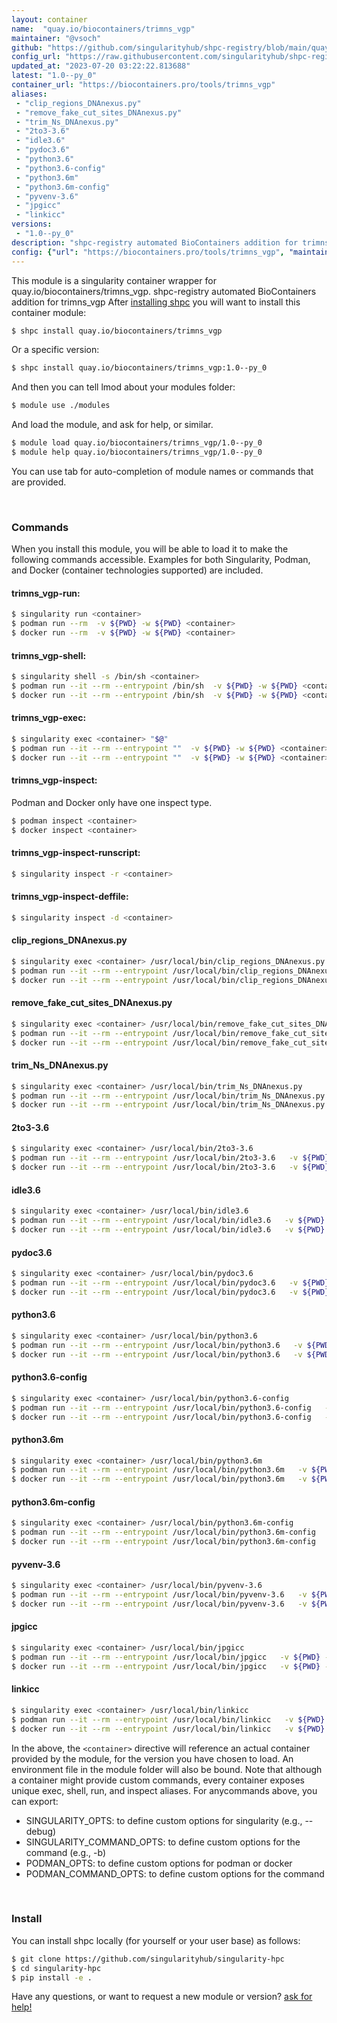 ```yaml
---
layout: container
name:  "quay.io/biocontainers/trimns_vgp"
maintainer: "@vsoch"
github: "https://github.com/singularityhub/shpc-registry/blob/main/quay.io/biocontainers/trimns_vgp/container.yaml"
config_url: "https://raw.githubusercontent.com/singularityhub/shpc-registry/main/quay.io/biocontainers/trimns_vgp/container.yaml"
updated_at: "2023-07-20 03:22:22.813688"
latest: "1.0--py_0"
container_url: "https://biocontainers.pro/tools/trimns_vgp"
aliases:
 - "clip_regions_DNAnexus.py"
 - "remove_fake_cut_sites_DNAnexus.py"
 - "trim_Ns_DNAnexus.py"
 - "2to3-3.6"
 - "idle3.6"
 - "pydoc3.6"
 - "python3.6"
 - "python3.6-config"
 - "python3.6m"
 - "python3.6m-config"
 - "pyvenv-3.6"
 - "jpgicc"
 - "linkicc"
versions:
 - "1.0--py_0"
description: "shpc-registry automated BioContainers addition for trimns_vgp"
config: {"url": "https://biocontainers.pro/tools/trimns_vgp", "maintainer": "@vsoch", "description": "shpc-registry automated BioContainers addition for trimns_vgp", "latest": {"1.0--py_0": "sha256:e073d2fde3373be41637147910b3fe5034baadf709456fe25c467f828bcc4944"}, "tags": {"1.0--py_0": "sha256:e073d2fde3373be41637147910b3fe5034baadf709456fe25c467f828bcc4944"}, "docker": "quay.io/biocontainers/trimns_vgp", "aliases": {"clip_regions_DNAnexus.py": "/usr/local/bin/clip_regions_DNAnexus.py", "remove_fake_cut_sites_DNAnexus.py": "/usr/local/bin/remove_fake_cut_sites_DNAnexus.py", "trim_Ns_DNAnexus.py": "/usr/local/bin/trim_Ns_DNAnexus.py", "2to3-3.6": "/usr/local/bin/2to3-3.6", "idle3.6": "/usr/local/bin/idle3.6", "pydoc3.6": "/usr/local/bin/pydoc3.6", "python3.6": "/usr/local/bin/python3.6", "python3.6-config": "/usr/local/bin/python3.6-config", "python3.6m": "/usr/local/bin/python3.6m", "python3.6m-config": "/usr/local/bin/python3.6m-config", "pyvenv-3.6": "/usr/local/bin/pyvenv-3.6", "jpgicc": "/usr/local/bin/jpgicc", "linkicc": "/usr/local/bin/linkicc"}}
---
```


This module is a singularity container wrapper for quay.io/biocontainers/trimns_vgp.
shpc-registry automated BioContainers addition for trimns_vgp
After [installing shpc](#install) you will want to install this container module:


```bash
$ shpc install quay.io/biocontainers/trimns_vgp
```

Or a specific version:

```bash
$ shpc install quay.io/biocontainers/trimns_vgp:1.0--py_0
```

And then you can tell lmod about your modules folder:

```bash
$ module use ./modules
```

And load the module, and ask for help, or similar.

```bash
$ module load quay.io/biocontainers/trimns_vgp/1.0--py_0
$ module help quay.io/biocontainers/trimns_vgp/1.0--py_0
```

You can use tab for auto-completion of module names or commands that are provided.

<br>

### Commands

When you install this module, you will be able to load it to make the following commands accessible.
Examples for both Singularity, Podman, and Docker (container technologies supported) are included.

#### trimns_vgp-run:

```bash
$ singularity run <container>
$ podman run --rm  -v ${PWD} -w ${PWD} <container>
$ docker run --rm  -v ${PWD} -w ${PWD} <container>
```

#### trimns_vgp-shell:

```bash
$ singularity shell -s /bin/sh <container>
$ podman run --it --rm --entrypoint /bin/sh  -v ${PWD} -w ${PWD} <container>
$ docker run --it --rm --entrypoint /bin/sh  -v ${PWD} -w ${PWD} <container>
```

#### trimns_vgp-exec:

```bash
$ singularity exec <container> "$@"
$ podman run --it --rm --entrypoint ""  -v ${PWD} -w ${PWD} <container> "$@"
$ docker run --it --rm --entrypoint ""  -v ${PWD} -w ${PWD} <container> "$@"
```

#### trimns_vgp-inspect:

Podman and Docker only have one inspect type.

```bash
$ podman inspect <container>
$ docker inspect <container>
```

#### trimns_vgp-inspect-runscript:

```bash
$ singularity inspect -r <container>
```

#### trimns_vgp-inspect-deffile:

```bash
$ singularity inspect -d <container>
```


#### clip_regions_DNAnexus.py

```bash
$ singularity exec <container> /usr/local/bin/clip_regions_DNAnexus.py
$ podman run --it --rm --entrypoint /usr/local/bin/clip_regions_DNAnexus.py   -v ${PWD} -w ${PWD} <container> -c " $@"
$ docker run --it --rm --entrypoint /usr/local/bin/clip_regions_DNAnexus.py   -v ${PWD} -w ${PWD} <container> -c " $@"
```


#### remove_fake_cut_sites_DNAnexus.py

```bash
$ singularity exec <container> /usr/local/bin/remove_fake_cut_sites_DNAnexus.py
$ podman run --it --rm --entrypoint /usr/local/bin/remove_fake_cut_sites_DNAnexus.py   -v ${PWD} -w ${PWD} <container> -c " $@"
$ docker run --it --rm --entrypoint /usr/local/bin/remove_fake_cut_sites_DNAnexus.py   -v ${PWD} -w ${PWD} <container> -c " $@"
```


#### trim_Ns_DNAnexus.py

```bash
$ singularity exec <container> /usr/local/bin/trim_Ns_DNAnexus.py
$ podman run --it --rm --entrypoint /usr/local/bin/trim_Ns_DNAnexus.py   -v ${PWD} -w ${PWD} <container> -c " $@"
$ docker run --it --rm --entrypoint /usr/local/bin/trim_Ns_DNAnexus.py   -v ${PWD} -w ${PWD} <container> -c " $@"
```


#### 2to3-3.6

```bash
$ singularity exec <container> /usr/local/bin/2to3-3.6
$ podman run --it --rm --entrypoint /usr/local/bin/2to3-3.6   -v ${PWD} -w ${PWD} <container> -c " $@"
$ docker run --it --rm --entrypoint /usr/local/bin/2to3-3.6   -v ${PWD} -w ${PWD} <container> -c " $@"
```


#### idle3.6

```bash
$ singularity exec <container> /usr/local/bin/idle3.6
$ podman run --it --rm --entrypoint /usr/local/bin/idle3.6   -v ${PWD} -w ${PWD} <container> -c " $@"
$ docker run --it --rm --entrypoint /usr/local/bin/idle3.6   -v ${PWD} -w ${PWD} <container> -c " $@"
```


#### pydoc3.6

```bash
$ singularity exec <container> /usr/local/bin/pydoc3.6
$ podman run --it --rm --entrypoint /usr/local/bin/pydoc3.6   -v ${PWD} -w ${PWD} <container> -c " $@"
$ docker run --it --rm --entrypoint /usr/local/bin/pydoc3.6   -v ${PWD} -w ${PWD} <container> -c " $@"
```


#### python3.6

```bash
$ singularity exec <container> /usr/local/bin/python3.6
$ podman run --it --rm --entrypoint /usr/local/bin/python3.6   -v ${PWD} -w ${PWD} <container> -c " $@"
$ docker run --it --rm --entrypoint /usr/local/bin/python3.6   -v ${PWD} -w ${PWD} <container> -c " $@"
```


#### python3.6-config

```bash
$ singularity exec <container> /usr/local/bin/python3.6-config
$ podman run --it --rm --entrypoint /usr/local/bin/python3.6-config   -v ${PWD} -w ${PWD} <container> -c " $@"
$ docker run --it --rm --entrypoint /usr/local/bin/python3.6-config   -v ${PWD} -w ${PWD} <container> -c " $@"
```


#### python3.6m

```bash
$ singularity exec <container> /usr/local/bin/python3.6m
$ podman run --it --rm --entrypoint /usr/local/bin/python3.6m   -v ${PWD} -w ${PWD} <container> -c " $@"
$ docker run --it --rm --entrypoint /usr/local/bin/python3.6m   -v ${PWD} -w ${PWD} <container> -c " $@"
```


#### python3.6m-config

```bash
$ singularity exec <container> /usr/local/bin/python3.6m-config
$ podman run --it --rm --entrypoint /usr/local/bin/python3.6m-config   -v ${PWD} -w ${PWD} <container> -c " $@"
$ docker run --it --rm --entrypoint /usr/local/bin/python3.6m-config   -v ${PWD} -w ${PWD} <container> -c " $@"
```


#### pyvenv-3.6

```bash
$ singularity exec <container> /usr/local/bin/pyvenv-3.6
$ podman run --it --rm --entrypoint /usr/local/bin/pyvenv-3.6   -v ${PWD} -w ${PWD} <container> -c " $@"
$ docker run --it --rm --entrypoint /usr/local/bin/pyvenv-3.6   -v ${PWD} -w ${PWD} <container> -c " $@"
```


#### jpgicc

```bash
$ singularity exec <container> /usr/local/bin/jpgicc
$ podman run --it --rm --entrypoint /usr/local/bin/jpgicc   -v ${PWD} -w ${PWD} <container> -c " $@"
$ docker run --it --rm --entrypoint /usr/local/bin/jpgicc   -v ${PWD} -w ${PWD} <container> -c " $@"
```


#### linkicc

```bash
$ singularity exec <container> /usr/local/bin/linkicc
$ podman run --it --rm --entrypoint /usr/local/bin/linkicc   -v ${PWD} -w ${PWD} <container> -c " $@"
$ docker run --it --rm --entrypoint /usr/local/bin/linkicc   -v ${PWD} -w ${PWD} <container> -c " $@"
```



In the above, the `<container>` directive will reference an actual container provided
by the module, for the version you have chosen to load. An environment file in the
module folder will also be bound. Note that although a container
might provide custom commands, every container exposes unique exec, shell, run, and
inspect aliases. For anycommands above, you can export:

 - SINGULARITY_OPTS: to define custom options for singularity (e.g., --debug)
 - SINGULARITY_COMMAND_OPTS: to define custom options for the command (e.g., -b)
 - PODMAN_OPTS: to define custom options for podman or docker
 - PODMAN_COMMAND_OPTS: to define custom options for the command

<br>

### Install

You can install shpc locally (for yourself or your user base) as follows:

```bash
$ git clone https://github.com/singularityhub/singularity-hpc
$ cd singularity-hpc
$ pip install -e .
```

Have any questions, or want to request a new module or version? [ask for help!](https://github.com/singularityhub/singularity-hpc/issues)